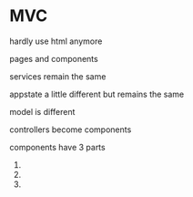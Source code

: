 # MVC

hardly use html anymore


pages and components

services remain the same

appstate a little different but remains the same

model is different


controllers become components


components have 3 parts
1. <template></template>
2. <script>javascript</script>
3. <style>

debug console  

@click

import {ref} from 'vue'
vuePoints: ref(0) 


in app state
vuePoints: computed(() => AppState.vuePoints) 
tempa


for anything to reach 
return appstate

dont define async inside of return.  



client => env.js
server => .env

spin both up

log in?


account error = server 



BACK END NOTES

model

export const NameSchema = new Schema({
  title: {type: String, required true},
  category: {type: String, enum: [animals, games, crocs, misc]}
})

id is Schema.Types.Object id NEEDS A REF

in controller 

export class XController extends BaseController {
  constructor(){
    super('api/albums')
    this.router
    .use(AUTH0Provider.getAuthorizedUserInfo )
    .post('', this.create)
  }

  async create(Req, res, next)
  const album = await albumsService.create(req.body)
  return res.send(album)
}


deleting await XXXX.remove(req.params.id **For link**, req.userInfo.id **who is deleting**)

do smaller requests than one GIANT one

reference albums controller/pictures controller getAll with paramters